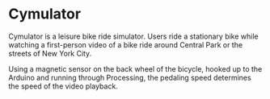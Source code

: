 # Cymulator

Cymulator is a leisure bike ride simulator. Users ride a stationary bike while watching a first-person video of a bike ride around Central Park or the streets of New York City.

Using a magnetic sensor on the back wheel of the bicycle, hooked up to the Arduino and running through Processing, the pedaling speed determines the speed of the video playback.
